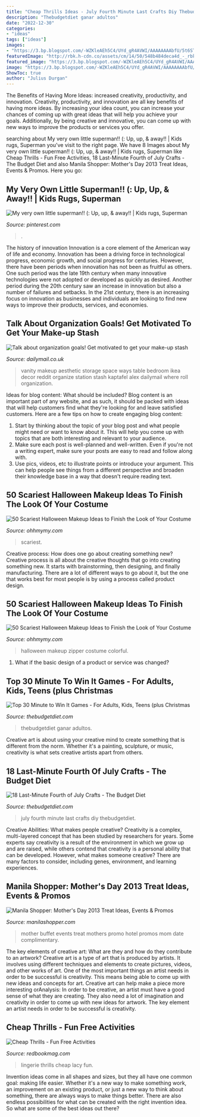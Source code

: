 ```yaml
---
title: "Cheap Thrills Ideas - July Fourth Minute Last Crafts Diy Thebudgetdiet"
description: "Thebudgetdiet ganar adultos"
date: "2022-12-30"
categories:
- "ideas"
tags: ["ideas"]
images:
- "https://3.bp.blogspot.com/-WZKleAEh5C4/UYd_gR4AVWI/AAAAAAAAbfU/5t6STKeDMrU/s1600/heritage+hotel+mother&#039;s+day+buffet+promo+2013.jpg"
featuredImage: "http://rbk.h-cdn.co/assets/cm/14/50/548b484deca4d_-_rbk-50-old-fashioned-cheap-thrills-lacy-lingerie-s2.jpg"
featured_image: "https://3.bp.blogspot.com/-WZKleAEh5C4/UYd_gR4AVWI/AAAAAAAAbfU/5t6STKeDMrU/s1600/heritage+hotel+mother&#039;s+day+buffet+promo+2013.jpg"
image: "https://3.bp.blogspot.com/-WZKleAEh5C4/UYd_gR4AVWI/AAAAAAAAbfU/5t6STKeDMrU/s1600/heritage+hotel+mother&#039;s+day+buffet+promo+2013.jpg"
ShowToc: true
author: "Julius Durgan"
---
```



The Benefits of Having More Ideas: increased creativity, productivity, and innovation.
Creativity, productivity, and innovation are all key benefits of having more ideas. By increasing your idea count, you can increase your chances of coming up with great ideas that will help you achieve your goals. Additionally, by being creative and innovative, you can come up with new ways to improve the products or services you offer.

	

		
searching about My very own little superman!! (: Up, up, &amp; away!! | Kids rugs, Superman you've visit to the right page. We have 8 Images about My very own little superman!! (: Up, up, &amp; away!! | Kids rugs, Superman like Cheap Thrills - Fun Free Activities, 18 Last-Minute Fourth of July Crafts - The Budget Diet and also Manila Shopper: Mother&#039;s Day 2013 Treat Ideas, Events &amp; Promos. Here you go:
		
    
## My Very Own Little Superman!! (: Up, Up, &amp; Away!! | Kids Rugs, Superman

<img loading=lazy src="https://i.pinimg.com/originals/61/29/09/612909b3786314766d074d91d047515a.jpg" onerror="this.onerror=null;this.src='https://tse4.mm.bing.net/th?id=OIP.7DObfbhT_nzeCWjgz_dsJgHaJ4&amp;pid=15.1';" alt="My very own little superman!! (: Up, up, &amp; away!! | Kids rugs, Superman">

_Source: pinterest.com_

>. 

	

The history of innovation
Innovation is a core element of the American way of life and economy. Innovation has been a driving force in technological progress, economic growth, and social progress for centuries. However, there have been periods when innovation has not been as fruitful as others. One such period was the late 19th century when many innovative technologies were not adopted or developed as quickly as desired. Another period during the 20th century saw an increase in innovation but also a number of failures and setbacks. In the 21st century, there is an increasing focus on innovation as businesses and individuals are looking to find new ways to improve their products, services, and economies.

    
## Talk About Organization Goals! Get Motivated To Get Your Make-up Stash

<img loading=lazy src="https://i.dailymail.co.uk/i/pix/2017/01/10/19/3C07049A00000578-4106906-Reddit_user_AquaPoodles_calls_this_her_battle_station_Fellow_use-m-20_1484077187879.jpg" onerror="this.onerror=null;this.src='https://tse1.mm.bing.net/th?id=OIP.aXEgx9_TvRC5OHTlmJse2wD5Es&amp;pid=15.1';" alt="Talk about organization goals! Get motivated to get your make-up stash">

_Source: dailymail.co.uk_

>vanity makeup aesthetic storage space ways table bedroom ikea decor reddit organize station stash kaptafel alex dailymail where roll organization. 

	

Ideas for blog content: What should be included?
Blog content is an important part of any website, and as such, it should be packed with ideas that will help customers find what they're looking for and leave satisfied customers. Here are a few tips on how to create engaging blog content:
1. Start by thinking about the topic of your blog post and what people might need or want to know about it. This will help you come up with topics that are both interesting and relevant to your audience. 
2. Make sure each post is well-planned and well-written. Even if you're not a writing expert, make sure your posts are easy to read and follow along with. 
3. Use pics, videos, etc to illustrate points or introduce your argument. This can help people see things from a different perspective and broaden their knowledge base in a way that doesn't require reading text. 

    
## 50 Scariest Halloween Makeup Ideas To Finish The Look Of Your Costume

<img loading=lazy src="http://ohhmymy.com/wp-content/uploads/2015/09/Deer-Makeup.jpg" onerror="this.onerror=null;this.src='https://tse3.mm.bing.net/th?id=OIP.5Q_Tcf7sJ87jN4HWZIhV6gHaLH&amp;pid=15.1';" alt="50 Scariest Halloween Makeup Ideas to Finish the Look of Your Costume">

_Source: ohhmymy.com_

>scariest. 

	

Creative process: How does one go about creating something new?
Creative process is all about the creative thoughts that go into creating something new. It starts with brainstorming, then designing, and finally manufacturing. There are a lot of different ways to go about it, but the one that works best for most people is by using a process called product design.

    
## 50 Scariest Halloween Makeup Ideas To Finish The Look Of Your Costume

<img loading=lazy src="http://ohhmymy.com/wp-content/uploads/2015/09/Colorful-Zipper.jpg" onerror="this.onerror=null;this.src='https://tse4.mm.bing.net/th?id=OIP.jCSYgVTEpLgTPJ1jQiBmTwHaJh&amp;pid=15.1';" alt="50 Scariest Halloween Makeup Ideas to Finish the Look of Your Costume">

_Source: ohhmymy.com_

>halloween makeup zipper costume colorful. 

	

1. What if the basic design of a product or service was changed?

    
## Top 30 Minute To Win It Games - For Adults, Kids, Teens (plus Christmas

<img loading=lazy src="http://www.thebudgetdiet.com/wp-content/uploads/2016/08/post-13.jpg" onerror="this.onerror=null;this.src='https://tse1.mm.bing.net/th?id=OIP.zXW5BxDsInrr4rl5apDrswHaMF&amp;pid=15.1';" alt="Top 30 Minute to Win It Games - For Adults, Kids, Teens (plus Christmas">

_Source: thebudgetdiet.com_

>thebudgetdiet ganar adultos. 

	

Creative art is about using your creative mind to create something that is different from the norm. Whether it's a painting, sculpture, or music, creativity is what sets creative artists apart from others.

    
## 18 Last-Minute Fourth Of July Crafts - The Budget Diet

<img loading=lazy src="http://www.thebudgetdiet.com/wp-content/uploads/2016/07/18-Last-Minute-Fourth-of-July-Crafts-7.jpg" onerror="this.onerror=null;this.src='https://tse3.mm.bing.net/th?id=OIP.9_OjL5kZq6eSVnWit8-nfwHaLH&amp;pid=15.1';" alt="18 Last-Minute Fourth of July Crafts - The Budget Diet">

_Source: thebudgetdiet.com_

>july fourth minute last crafts diy thebudgetdiet. 

	

Creative Abilities: What makes people creative?
Creativity is a complex, multi-layered concept that has been studied by researchers for years. Some experts say creativity is a result of the environment in which we grow up and are raised, while others contend that creativity is a personal ability that can be developed. However, what makes someone creative? There are many factors to consider, including genes, environment, and learning experiences.

    
## Manila Shopper: Mother&#039;s Day 2013 Treat Ideas, Events &amp; Promos

<img loading=lazy src="https://3.bp.blogspot.com/-WZKleAEh5C4/UYd_gR4AVWI/AAAAAAAAbfU/5t6STKeDMrU/s1600/heritage+hotel+mother&#039;s+day+buffet+promo+2013.jpg" onerror="this.onerror=null;this.src='https://tse2.mm.bing.net/th?id=OIP.afgUjwZUDA_7amDD82GODAHaFN&amp;pid=15.1';" alt="Manila Shopper: Mother&#039;s Day 2013 Treat Ideas, Events &amp; Promos">

_Source: manilashopper.com_

>mother buffet events treat mothers promo hotel promos mom date complimentary. 

	

The key elements of creative art: What are they and how do they contribute to an artwork?
Creative art is a type of art that is produced by artists. It involves using different techniques and elements to create pictures, videos, and other works of art. One of the most important things an artist needs in order to be successful is creativity. This means being able to come up with new ideas and concepts for art. Creative art can help make a piece more interesting orAnalysis: In order to be creative, an artist must have a good sense of what they are creating. They also need a lot of imagination and creativity in order to come up with new ideas for artwork. The key element an artist needs in order to be successful is creativity.

    
## Cheap Thrills - Fun Free Activities

<img loading=lazy src="http://rbk.h-cdn.co/assets/cm/14/50/548b484deca4d_-_rbk-50-old-fashioned-cheap-thrills-lacy-lingerie-s2.jpg" onerror="this.onerror=null;this.src='https://tse1.mm.bing.net/th?id=OIP.kNvKwN_7ff30m1i_vLgdbwHaLI&amp;pid=15.1';" alt="Cheap Thrills - Fun Free Activities">

_Source: redbookmag.com_

>lingerie thrills cheap lacy fun. 

	

Invention ideas come in all shapes and sizes, but they all have one common goal: making life easier. Whether it's a new way to make something work, an improvement on an existing product, or just a new way to think about something, there are always ways to make things better. There are also endless possibilities for what can be created with the right invention idea. So what are some of the best ideas out there?

